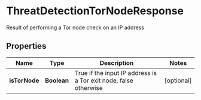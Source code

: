 

# ThreatDetectionTorNodeResponse

Result of performing a Tor node check on an IP address

## Properties

| Name | Type | Description | Notes |
|------------ | ------------- | ------------- | -------------|
|**isTorNode** | **Boolean** | True if the input IP address is a Tor exit node, false otherwise |  [optional] |



